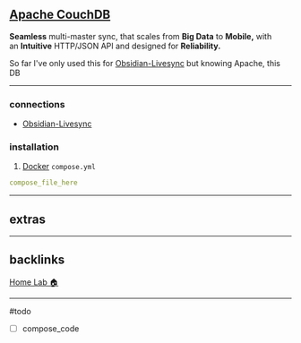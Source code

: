 ## [Apache CouchDB](https://couchdb.apache.org/)
**Seamless** multi-master sync, that scales from **Big Data** to **Mobile,** with an **Intuitive** HTTP/JSON API and designed for **Reliability.** 

So far I've only used this for [Obsidian-Livesync](../Obsidian-Livesync.md) but knowing Apache, this DB 

---

### connections
- [Obsidian-Livesync](../Obsidian-Livesync.md)

### installation
1. [Docker](Docker.md) `compose.yml`
```yaml
compose_file_here
```
---
## extras

---
## backlinks
[Home Lab 🏠](Home%20Lab%20🏠.md)

---

#todo 
- [ ] compose_code